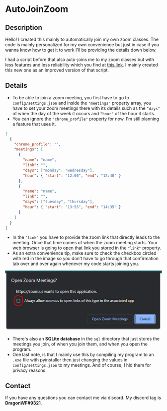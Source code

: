 # AutoJoinZoom

## Description

Hello! I created this mainly to automatically join my own zoom classes. The code is mainly
personalized for my own convenience but just in case if you wanna know how to get it to work
I'll be providing the details down below.

I had a script before that also auto-joins me to my zoom classes but with less features and
less reliability which you find at [this link](https://github.com/DragunWF/Python-Mini-Projects/blob/main/scripts/school/auto_join_zoom.py). I mainly created this new one as an improved version
of that script.

## Details

- To be able to join a zoom meeting, you first have to go to `config/settings.json` and inside
  the `"meetings"` property array, you have to set your zoom meetings there with its details such
  as the `"days"` of when the day of the week it occurs and `"hour"` of the hour it starts.
- You can ignore the `"chrome_profile"` property for now. I'm still planning a feature that uses it.

```json
[
  {
    "chrome_profile": "",
    "meetings": [
      {
        "name": "name",
        "link": "",
        "days": ["monday", "wednesday"],
        "hour": { "start": "12:00", "end": "12:40" }
      },
      {
        "name": "name",
        "link": "",
        "days": ["tuesday", "thursday"],
        "hour": { "start": "13:55", "end": "14:35" }
      }
    ]
  }
]
```

- In the `"link"` you have to provide the zoom link that directly leads to the meeting. Once
  that time comes of when the zoom meeting starts. Your web browser is going to open that link
  you stored in the `"link"` property.
- As an extra convenience tip, make sure to check the checkbox circled with red in the image
  so you don't have to go through that confirmation tab over and over again whenever my code
  starts joining you.

![Picture of confirmation tab](img/on_browser_opened.PNG)

- There's also an **SQLite database** in the `sql` directory that just stores the meetings you join,
  of when you join them, and when you open the program.
- One last note, is that I mainly use this by compiling my program to an `.exe` file with pyinstaller
  then just changing the values in `config/settings.json` to my meetings. And of course, I hid them
  for privacy reasons.

## Contact

If you have any questions you can contact me via discord. My discord tag is **DragonWF#9321**.
